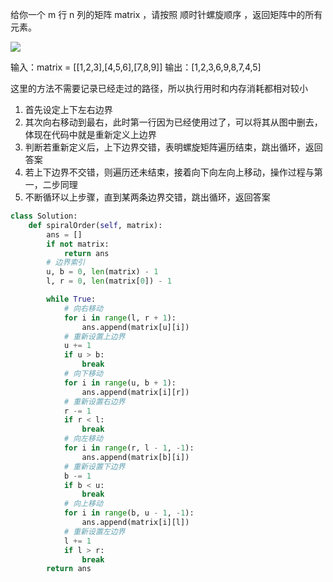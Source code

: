 给你一个 m 行 n 列的矩阵 matrix ，请按照 顺时针螺旋顺序 ，返回矩阵中的所有元素。

![](https://assets.leetcode.com/uploads/2020/11/13/spiral1.jpg)

输入：matrix = [[1,2,3],[4,5,6],[7,8,9]]
输出：[1,2,3,6,9,8,7,4,5]

这里的方法不需要记录已经走过的路径，所以执行用时和内存消耗都相对较小

1. 首先设定上下左右边界
2. 其次向右移动到最右，此时第一行因为已经使用过了，可以将其从图中删去，体现在代码中就是重新定义上边界
3. 判断若重新定义后，上下边界交错，表明螺旋矩阵遍历结束，跳出循环，返回答案
4. 若上下边界不交错，则遍历还未结束，接着向下向左向上移动，操作过程与第一，二步同理
5. 不断循环以上步骤，直到某两条边界交错，跳出循环，返回答案


```py
class Solution:
    def spiralOrder(self, matrix):
        ans = []
        if not matrix:
            return ans
        # 边界索引
        u, b = 0, len(matrix) - 1
        l, r = 0, len(matrix[0]) - 1

        while True:
            # 向右移动
            for i in range(l, r + 1):
                ans.append(matrix[u][i])
            # 重新设置上边界
            u += 1
            if u > b:
                break
            # 向下移动
            for i in range(u, b + 1):
                ans.append(matrix[i][r])
            # 重新设置右边界
            r -= 1
            if r < l:
                break
            # 向左移动
            for i in range(r, l - 1, -1):
                ans.append(matrix[b][i])
            # 重新设置下边界
            b -= 1
            if b < u:
                break
            # 向上移动
            for i in range(b, u - 1, -1):
                ans.append(matrix[i][l])
            # 重新设置左边界
            l += 1
            if l > r:
                break
        return ans
```